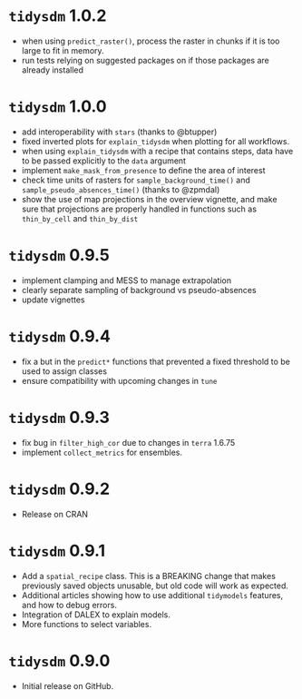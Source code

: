# `tidysdm` 1.0.2
* when using `predict_raster()`, process the raster in chunks if it is too
  large to fit in memory.
* run tests relying on suggested packages on if those packages are already
  installed

# `tidysdm` 1.0.0
* add interoperability with `stars` (thanks to @btupper)
* fixed inverted plots for `explain_tidysdm` when plotting for all workflows.
* when using `explain_tidysdm` with a recipe that contains steps, data have to be
  passed explicitly to the `data` argument
* implement `make_mask_from_presence` to define the area of interest
* check time units of rasters for `sample_background_time()` and 
  `sample_pseudo_absences_time()` (thanks to @zpmdal)
* show the use of map projections in the overview vignette, and make sure that
  projections are properly handled in functions such as `thin_by_cell`
  and `thin_by_dist`

# `tidysdm` 0.9.5
* implement clamping and MESS to manage extrapolation
* clearly separate sampling of background vs pseudo-absences
* update vignettes

# `tidysdm` 0.9.4
* fix a but in the `predict*` functions that prevented a fixed threshold to be used
  to assign classes
* ensure compatibility with upcoming changes in `tune`


# `tidysdm` 0.9.3
* fix bug in `filter_high_cor` due to changes in `terra` 1.6.75
* implement `collect_metrics` for ensembles.

# `tidysdm` 0.9.2
* Release on CRAN

# `tidysdm` 0.9.1
* Add a `spatial_recipe` class. This is a BREAKING change that makes previously
saved objects unusable, but old code will work as expected.
* Additional articles showing how to use additional `tidymodels` features, and
how to debug errors.
* Integration of DALEX to explain models.
* More functions to select variables.

# `tidysdm` 0.9.0
* Initial release on GitHub.
